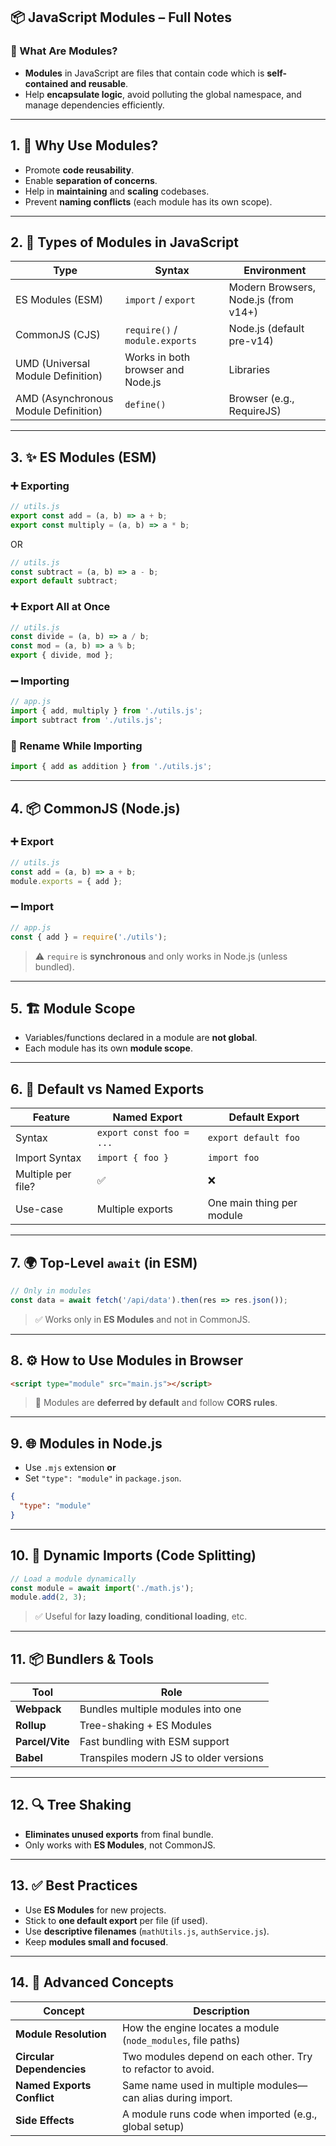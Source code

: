 ## 📦 JavaScript Modules – Full Notes

### 🔹 What Are Modules?

* **Modules** in JavaScript are files that contain code which is **self-contained and reusable**.
* Help **encapsulate logic**, avoid polluting the global namespace, and manage dependencies efficiently.

---

## 1. 🔰 Why Use Modules?

* Promote **code reusability**.
* Enable **separation of concerns**.
* Help in **maintaining** and **scaling** codebases.
* Prevent **naming conflicts** (each module has its own scope).

---

## 2. 📁 Types of Modules in JavaScript

| Type                                 | Syntax                            | Environment                          |
| ------------------------------------ | --------------------------------- | ------------------------------------ |
| ES Modules (ESM)                     | `import` / `export`               | Modern Browsers, Node.js (from v14+) |
| CommonJS (CJS)                       | `require()` / `module.exports`    | Node.js (default pre-v14)            |
| UMD (Universal Module Definition)    | Works in both browser and Node.js | Libraries                            |
| AMD (Asynchronous Module Definition) | `define()`                        | Browser (e.g., RequireJS)            |

---

## 3. ✨ ES Modules (ESM)

### ➕ Exporting

```js
// utils.js
export const add = (a, b) => a + b;
export const multiply = (a, b) => a * b;
```

OR

```js
// utils.js
const subtract = (a, b) => a - b;
export default subtract;
```

### ➕ Export All at Once

```js
// utils.js
const divide = (a, b) => a / b;
const mod = (a, b) => a % b;
export { divide, mod };
```

### ➖ Importing

```js
// app.js
import { add, multiply } from './utils.js';
import subtract from './utils.js';
```

### 🔀 Rename While Importing

```js
import { add as addition } from './utils.js';
```

---

## 4. 📦 CommonJS (Node.js)

### ➕ Export

```js
// utils.js
const add = (a, b) => a + b;
module.exports = { add };
```

### ➖ Import

```js
// app.js
const { add } = require('./utils');
```

> ⚠️ `require` is **synchronous** and only works in Node.js (unless bundled).

---

## 5. 🏗 Module Scope

* Variables/functions declared in a module are **not global**.
* Each module has its own **module scope**.

---

## 6. 📄 Default vs Named Exports

| Feature            | Named Export             | Default Export            |
| ------------------ | ------------------------ | ------------------------- |
| Syntax             | `export const foo = ...` | `export default foo`      |
| Import Syntax      | `import { foo }`         | `import foo`              |
| Multiple per file? | ✅                        | ❌                         |
| Use-case           | Multiple exports         | One main thing per module |

---

## 7. 🌍 Top-Level `await` (in ESM)

```js
// Only in modules
const data = await fetch('/api/data').then(res => res.json());
```

> ✅ Works only in **ES Modules** and not in CommonJS.

---

## 8. ⚙ How to Use Modules in Browser

```html
<script type="module" src="main.js"></script>
```

> 🚨 Modules are **deferred by default** and follow **CORS rules**.

---

## 9. 🌐 Modules in Node.js

* Use `.mjs` extension **or**
* Set `"type": "module"` in `package.json`.

```json
{
  "type": "module"
}
```

---

## 10. 🔗 Dynamic Imports (Code Splitting)

```js
// Load a module dynamically
const module = await import('./math.js');
module.add(2, 3);
```

> ✅ Useful for **lazy loading**, **conditional loading**, etc.

---

## 11. 📦 Bundlers & Tools

| Tool            | Role                                   |
| --------------- | -------------------------------------- |
| **Webpack**     | Bundles multiple modules into one      |
| **Rollup**      | Tree-shaking + ES Modules              |
| **Parcel/Vite** | Fast bundling with ESM support         |
| **Babel**       | Transpiles modern JS to older versions |

---

## 12. 🔍 Tree Shaking

* **Eliminates unused exports** from final bundle.
* Only works with **ES Modules**, not CommonJS.

---

## 13. ✅ Best Practices

* Use **ES Modules** for new projects.
* Stick to **one default export** per file (if used).
* Use **descriptive filenames** (`mathUtils.js`, `authService.js`).
* Keep **modules small and focused**.

---

## 14. 🧠 Advanced Concepts

| Concept                    | Description                                                  |
| -------------------------- | ------------------------------------------------------------ |
| **Module Resolution**      | How the engine locates a module (`node_modules`, file paths) |
| **Circular Dependencies**  | Two modules depend on each other. Try to refactor to avoid.  |
| **Named Exports Conflict** | Same name used in multiple modules—can alias during import.  |
| **Side Effects**           | A module runs code when imported (e.g., global setup)        |
